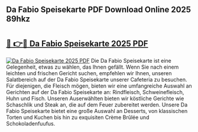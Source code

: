 ## Da Fabio Speisekarte PDF Download Online 2025 89hkz

# <h2><a href="http://gc5dzd.nevu.top/?p=Da+Fabio+Speisekarte">🔗 👉🔴 Da Fabio Speisekarte 2025 PDF</a></h2>

[![Da Fabio Speisekarte 2025 PDF](https://i.imgur.com/dBaPXMq.png)](http://gc5dzd.nevu.top/?p=Da+Fabio+Speisekarte)
Die Da Fabio Speisekarte ist eine Gelegenheit, etwas zu wählen, das Ihnen gefällt. Wenn Sie nach einem leichten und frischen Gericht suchen, empfehlen wir Ihnen, unseren Salatbereich auf der Da Fabio Speisekarte unserer Cafeteria zu besuchen. Für diejenigen, die Fleisch mögen, bieten wir eine umfangreiche Auswahl an Gerichten auf der Da Fabio Speisekarte an: Rindfleisch, Schweinefleisch, Huhn und Fisch. Unseren Auserwählten bieten wir köstliche Gerichte wie Schaschlik und Steak an, die auf dem Feuer zubereitet werden. Unsere Da Fabio Speisekarte bietet eine große Auswahl an Desserts, von klassischen Torten und Kuchen bis hin zu exquisiten Crème Brûlée und Schokoladenfuufus.
